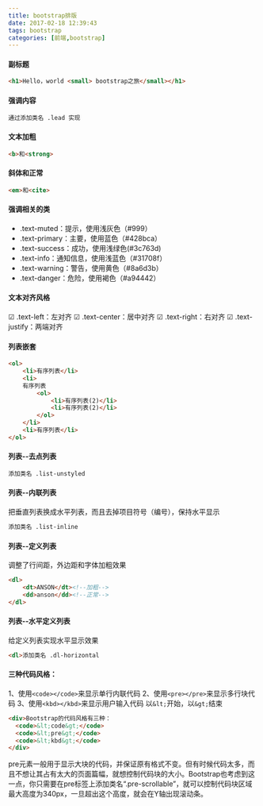 ```yaml
---
title: bootstrap排版
date: 2017-02-18 12:39:43
tags: bootstrap
categories: [前端,bootstrap]
---
```

<!--more-->
#### 副标题
```html
<h1>Hello，world <small> bootstrap之旅</small></h1>
```
#### 强调内容
```html
通过添加类名 .lead 实现
```
#### 文本加粗
```html
<b>和<strong>
```
#### 斜体和正常
```html
<em>和<cite>
```
#### 强调相关的类
- .text-muted：提示，使用浅灰色（#999）
- .text-primary：主要，使用蓝色（#428bca）
- .text-success：成功，使用浅绿色(#3c763d)
- .text-info：通知信息，使用浅蓝色（#31708f）
- .text-warning：警告，使用黄色（#8a6d3b）
- .text-danger：危险，使用褐色（#a94442）
#### 文本对齐风格
  ☑   .text-left：左对齐
  ☑   .text-center：居中对齐
  ☑   .text-right：右对齐
  ☑   .text-justify：两端对齐
#### 列表嵌套
```html
<ol>
    <li>有序列表</li>
    <li>
    有序列表
        <ol>
            <li>有序列表(2)</li>
            <li>有序列表(2)</li>
        </ol>
    </li>
    <li>有序列表</li>
</ol>
```
#### 列表--去点列表
```html
添加类名 .list-unstyled
```
#### 列表--内联列表
把垂直列表换成水平列表，而且去掉项目符号（编号），保持水平显示
```html
添加类名 .list-inline
```
#### 列表--定义列表
调整了行间距，外边距和字体加粗效果
```html
<dl>
    <dt>ANSON</dt><!--加粗-->
    <dd>anson</dd><!--正常-->
</dl>
```
#### 列表--水平定义列表
给定义列表实现水平显示效果
```html
<dl>添加类名 .dl-horizontal
```
#### 三种代码风格：
1、使用` <code></code> `来显示单行内联代码
2、使用` <pre></pre> `来显示多行块代码
3、使用` <kbd></kbd> `来显示用户输入代码
以` &lt; `开始，以` &gt; `结束
```html
<div>Bootstrap的代码风格有三种：
  <code>&lt;code&gt;</code>
  <code>&lt;pre&gt;</code>
  <code>&lt;kbd&gt;</code>
</div>
```
pre元素一般用于显示大块的代码，并保证原有格式不变。但有时候代码太多，而且不想让其占有太大的页面篇幅，就想控制代码块的大小。Bootstrap也考虑到这一点，你只需要在pre标签上添加类名“.pre-scrollable”，就可以控制代码块区域最大高度为340px，一旦超出这个高度，就会在Y轴出现滚动条。